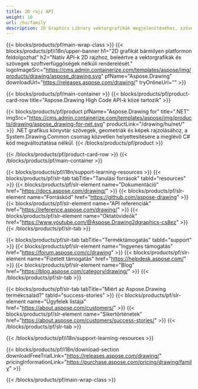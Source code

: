 ```yaml
---
title: 2D rajz API
weight: 10
url: /hu/family
description: 2D Graphics Library vektorgrafikák megjelenítéséhez, szöveg megjelenítéséhez és a rajzi eredmények általánosan használt grafikai fájlformátumokba való mentéséhez
---
```


{{< blocks/products/pf/main-wrap-class >}}
{{< blocks/products/pf/i18n/upper-banner h1="2D grafikát bármilyen platformon feldolgozhat" h2="Natív API-k 2D rajzhoz, beleértve a vektorgrafikák és szövegek szoftverfüggõségek nélküli renderelését." logoImageSrc="https://cms.admin.containerize.com/templates/aspose/img/products/drawing/aspose_drawing.svg" pfName="Aspose.Drawing" downloadUrl="https://releases.aspose.com/drawing/" tryOnlineUrl="" >}}

{{< blocks/products/pf/main-container >}}
{{< blocks/products/pf/product-card-row title="Aspose.Drawing High Code API-k közé tartozik" >}}

{{< blocks/products/pf/product pfName="Aspose.Drawing for" title=".NET" imgSrc="https://cms.admin.containerize.com/templates/aspose/img/products/drawing/aspose_drawing-for-net.svg" productLink="/drawing/hu/net/" >}}
.NET grafikus könyvtár szövegek, geometriák és képek rajzolásához, a System.Drawing.Common csomag közvetlen helyettesítésére a meglévő C# kód megváltoztatása nélkül.
{{< /blocks/products/pf/product >}}

{{< /blocks/products/pf/product-card-row >}}
{{< /blocks/products/pf/main-container >}}

{{< blocks/products/pf/i18n/support-learning-resources >}}
{{< blocks/products/pf/slr-tab tabTitle="Tanulási források" tabId="resources" >}}
{{< blocks/products/pf/slr-element name="Dokumentáció" href="https://docs.aspose.com/drawing/" >}}
{{< blocks/products/pf/slr-element name="Forráskód" href="https://github.com/aspose-drawing" >}}
{{< blocks/products/pf/slr-element name="API referenciák" href="https://reference.aspose.com/drawing/" >}}
{{< blocks/products/pf/slr-element name="Oktatóvideók" href="https://www.youtube.com/@Aspose.Drawing2dgraphics-cs8ez" >}}
{{< /blocks/products/pf/slr-tab >}}

{{< blocks/products/pf/slr-tab tabTitle="Terméktámogatás" tabId="support" >}}
{{< blocks/products/pf/slr-element name="Ingyenes támogatás" href="https://forum.aspose.com/c/drawing" >}}
{{< blocks/products/pf/slr-element name="Fizetett támogatás" href="https://helpdesk.aspose.com/" >}}
{{< blocks/products/pf/slr-element name="Blog" href="https://blog.aspose.com/category/drawing/" >}}
{{< /blocks/products/pf/slr-tab >}}

{{< blocks/products/pf/slr-tab tabTitle="Miért az Aspose.Drawing termékcsalád?" tabId="success-stories" >}}
{{< blocks/products/pf/slr-element name="Ügyfelek listája" href="https://about.aspose.com/customers/" >}}
{{< blocks/products/pf/slr-element name="Sikertörténetek" href="https://about.aspose.com/customers/success-stories/" >}}
{{< /blocks/products/pf/slr-tab >}}

{{< /blocks/products/pf/i18n/support-learning-resources >}}

{{< blocks/products/pf/i18n/download-section downloadFreeTrialLink="https://releases.aspose.com/drawing/" pricingInformationLink="https://purchase.aspose.com/pricing/drawing/family" >}}

{{< /blocks/products/pf/main-wrap-class >}}
